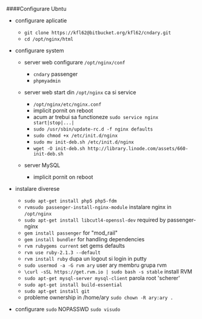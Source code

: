 ####Configurare Ubntu
  * configurare aplicatie

      - `git clone https://kfl62@bitbucket.org/kfl62/cndary.git`
      - `cd /opt/nginx/html`

  * configurare system

      - server web configurare `/opt/nginx/conf`
          - `cndary` passenger
          - `phpmyadmin`

      - server web start din `/opt/nginx` ca si service
          - `/opt/nginx/etc/nginx.conf`
          - implicit pornit on reboot
          - acum ar trebui sa functioneze `sudo service nginx start|stop|...|`
          - `sudo /usr/sbin/update-rc.d -f nginx defaults`
          - `sudo chmod +x /etc/init.d/nginx`
          - `sudo mv init-deb.sh /etc/init.d/nginx`
          - `wget -O init-deb.sh http://library.linode.com/assets/660-init-deb.sh`

      - server MySQL
          - implicit pornit on reboot

  * instalare diverese
      - `sudo apt-get install php5 php5-fdm`
      - `rvmsudo passenger-install-nginx-module` instalare nginx in `/opt/nginx`
      - `sudo apt-get install libcutl4-openssl-dev` required by passenger-nginx
      - `gem install passenger` for "mod_rail"
      - `gem install bundler` for handling dependencies
      - `rvm rubygems current` set gems defaults
      - `rvm use ruby-2.1.3 --default`
      - `rvm install ruby` dupa un logout si login in putty
      - `sudo usermod -a -G rvm ary` user ary membru grupa rvm
      - `\curl -sSL https://get.rvm.io | sudo bash -s stable` install RVM
      - `sudo apt-get mysql-server mysql-client` parola root 'scherer'
      - `sudo apt-get install build-essential`
      - `sudo apt-get install git`
      - probleme ownership in /home/ary `sudo chown -R ary:ary .`

  * configurare `sudo` NOPASSWD `sudo visudo`
